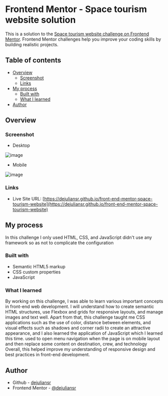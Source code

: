 # Frontend Mentor - Space tourism website solution

This is a solution to the [Space tourism website challenge on Frontend Mentor](https://www.frontendmentor.io/challenges/space-tourism-multipage-website-gRWj1URZ3). Frontend Mentor challenges help you improve your coding skills by building realistic projects. 


## Table of contents

- [Overview](#overview)
  - [Screenshot](#screenshot)
  - [Links](#links)
- [My process](#my-process)
  - [Built with](#built-with)
  - [What I learned](#what-i-learned)
- [Author](#author)

## Overview

### Screenshot

- Desktop

![image](https://github.com/user-attachments/assets/4e0b5b5f-3540-4a3f-9540-254e2d3add19)

- Mobile

![image](https://github.com/user-attachments/assets/24ebcd11-a164-4328-b056-f31b806f5f77)

### Links

- Live Site URL: [https://dejuliansr.github.io/front-end-mentor-space-tourism-website](https://dejuliansr.github.io/front-end-mentor-space-tourism-website)

## My process

In this challenge I only used HTML, CSS, and JavaScript didn't use any framework so as not to complicate the configuration

### Built with

- Semantic HTML5 markup
- CSS custom properties
- JavaScript

### What I learned

By working on this challenge, I was able to learn various important concepts in front-end web development. I will understand how to create semantic HTML structures, use Flexbox and grids for responsive layouts, and manage images and text well. Apart from that, this challenge taught me CSS applications such as the use of color, distance between elements, and visual effects such as shadows and corner radii to create an attractive appearance, and I also learned the application of JavaScript which I learned this time. used to open menu navigation when the page is on mobile layout and then replace some content on destination, crew, and technology Overall, this helped improve my understanding of responsive design and best practices in front-end development.

## Author

- Github - [dejuliansr](https://github.com/dejuliansr)
- Frontend Mentor - [@dejuliansr](https://www.frontendmentor.io/profile/dejuliansr)
